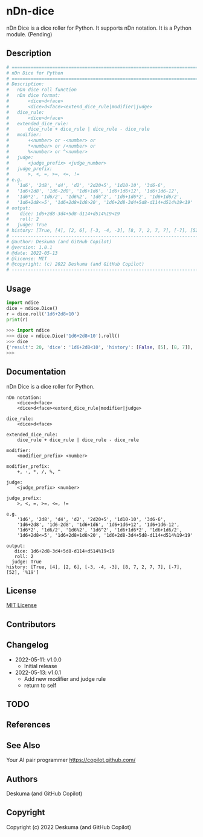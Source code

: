 # nDn-dice

nDn Dice is a dice roller for Python.
It supports nDn notation.
It is a Python module. (Pending)

## Description

```python
# =============================================================================
# nDn Dice for Python
# =============================================================================
# Description:
#   nDn dice roll function
#   nDn dice format:
#       <dice>d<face>
#       <dice>d<face><extend_dice_rule|modifier|judge>
#   dice_rule:
#       <dice>d<face>
#   extended_dice_rule:
#       dice_rule + dice_rule | dice_rule - dice_rule
#   modifier:
#       +<number> or -<number> or
#       *<number> or /<number> or
#       %<number> or ^<number>
#   judge:
#       <judge_prefix> <judge_number>
#   judge_prefix:
#       >, <, =, >=, <=, !=
# e.g.
#   '1d6', '2d8', 'd4', 'd2', '2d20+5', '1d10-10', '3d6-6',
#   '1d6+2d8', '1d6-2d8', '1d6+1d6', '1d6+1d6+12', '1d6+1d6-12',
#   '1d6*2', '1d6/2', '1d6%2', '1d6^2', '1d6+1d6*2', '1d6+1d6/2',
#   '1d6+2d8<=5', '1d6+2d8+1d6>20', '1d6+2d8-3d4+5d8-d114+d514%19<19'
# output:
#    dice: 1d6+2d8-3d4+5d8-d114+d514%19<19
#    roll: 2
#   judge: True
# history: [True, [4], [2, 6], [-3, -4, -3], [8, 7, 2, 7, 7], [-7], [52], '%19']
# -----------------------------------------------------------------------------
# @author: Deskuma (and GitHub Copilot)
# @version: 1.0.1
# @date: 2022-05-13
# @license: MIT
# @copyright: (c) 2022 Deskuma (and GitHub Copilot)
# -----------------------------------------------------------------------------
```

## Usage

```python
import ndice
dice = ndice.Dice()
r = dice.roll('1d6+2d8<10')
print(r)
```

```python
>>> import ndice
>>> dice = ndice.Dice('1d6+2d8<10').roll()
>>> dice
{'result': 20, 'dice': '1d6+2d8<10', 'history': [False, [5], [8, 7]], 'judge': False}
>>> 
```

## Documentation

nDn Dice is a dice roller for Python.

```text
nDn notation:
    <dice>d<face>
    <dice>d<face><extend_dice_rule|modifier|judge>

dice_rule:
    <dice>d<face>

extended_dice_rule:
    dice_rule + dice_rule | dice_rule - dice_rule

modifier:
    <modifier_prefix> <number>

modifier_prefix:
    +, -, *, /, %, ^

judge:
    <judge_prefix> <number>

judge_prefix:
    >, <, =, >=, <=, !=

e.g.
    '1d6', '2d8', 'd4', 'd2', '2d20+5', '1d10-10', '3d6-6',
    '1d6+2d8', '1d6-2d8', '1d6+1d6', '1d6+1d6+12', '1d6+1d6-12',
    '1d6*2', '1d6/2', '1d6%2', '1d6^2', '1d6+1d6*2', '1d6+1d6/2',
    '1d6+2d8<=5', '1d6+2d8+1d6>20', '1d6+2d8-3d4+5d8-d114+d514%19<19'

output:
   dice: 1d6+2d8-3d4+5d8-d114+d514%19<19
   roll: 2
  judge: True
history: [True, [4], [2, 6], [-3, -4, -3], [8, 7, 2, 7, 7], [-7], [52], '%19']
```

## License

[MIT License](LICENSE)

## Contributors

## Changelog

- 2022-05-11: v1.0.0
  - Initial release
- 2022-05-13: v1.0.1
  - Add new modifier and judge rule
  - return to self

## TODO

## References

## See Also

Your AI pair programmer
<https://copilot.github.com/>

## Authors

Deskuma (and GitHub Copilot)

## Copyright

Copyright (c) 2022 Deskuma (and GitHub Copilot)
